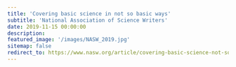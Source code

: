 ```yaml
---
title: 'Covering basic science in not so basic ways'
subtitle: 'National Association of Science Writers'
date: 2019-11-15 00:00:00
description:
featured_image: '/images/NASW_2019.jpg'
sitemap: false
redirect_to: https://www.nasw.org/article/covering-basic-science-not-so-basic-ways
---
```

